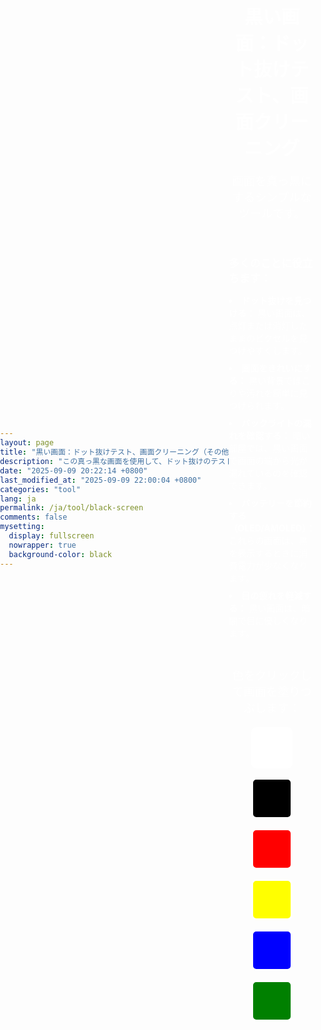 ```yaml
---
layout: page
title: "黒い画面：ドット抜けテスト、画面クリーニング（その他の色）"
description: "この真っ黒な画面を使用して、ドット抜けのテスト、バックライトの漏れのチェック、画面のクリーニング、OLED/AMOLEDディスプレイの電力節約、目の疲れの軽減を行います。モニター用の多用途ツールです。"
date: "2025-09-09 20:22:14 +0800"
last_modified_at: "2025-09-09 22:00:04 +0800"
categories: "tool"
lang: ja
permalink: /ja/tool/black-screen
comments: false
mysetting:
  display: fullscreen
  nowrapper: true
  background-color: black
---
```


<style>
  html, body {
    min-height: 100vh;
    margin: 0;
    padding: 0;
  }
  body {
    display: flex;
    align-items: center;
    justify-content: center;
  }
  #content {
    color: white;
    text-align: center;
    width: 90%;
    max-width: 800px;
    padding: 2rem 0;
  }
  #content h1 {
    font-size: 2.1em;
    margin-bottom: 20px;
  }
  #content p {
    font-size: 1.3em;
  }
  #more-info {
    margin-top: 20px;
    text-align: left;
    display: inline-block;
  }
  #more-info p {
    font-size: 1.2em;
    margin-bottom: 10px;
    font-weight: bold;
  }
  #more-info ul {
    list-style-position: inside;
    padding-left: 0;
  }
  #more-info li {
    font-size: 1em;
    margin-bottom: 8px;
  }
  #color-palette-container {
    margin-top: 30px;
  }
  #color-palette {
    display: flex;
    justify-content: center;
    flex-wrap: wrap;
    gap: 15px;
    margin-top: 15px;
  }
  .color-swatch {
    width: 60px;
    height: 60px;
    cursor: pointer;
    border: 3px solid white;
    border-radius: 8px;
    transition: transform 0.2s ease-in-out;
  }
  .color-swatch:hover {
    transform: scale(1.15);
  }
</style>

<div id="content">
  <h1>黒い画面：ドット抜けテスト、画面クリーニング</h1>
  <p>画面を真っ黒にするシンプルなツールです。</p>
  <div id="more-info">
    <p>多くのことに役立ちます：</p>
    <ul>
      <li><b>ドット抜けを見つける：</b> 黒い画面は、点灯または消灯したままのピクセルを見つけやすくします。</li>
      <li><b>画面をきれいにする：</b> 黒い背景でほこりや汚れを簡単に見つけられます。</li>
      <li><b>バックライトの漏れを確認する：</b> 暗い部屋では、黒い画面で画面の端から光が漏れているのを確認できます。</li>
      <li><b>バッテリーを節約する（OLED/AMOLED）：</b> これらの画面は、黒を表示するときに消費電力が少なくなります。</li>
      <li><b>目の疲れを軽減する：</b> 黒い画面は、暗闇で目に優しくなります。</li>
    </ul>
  </div>
  <div id="color-palette-container">
    <p>色をクリックして画面を塗りつぶします：</p>
    <div id="color-palette">
      <div class="color-swatch" style="background-color: white;" data-color="white" title="白い画面"></div>
      <div class="color-swatch" style="background-color: black;" data-color="black" title="黒い画面"></div>
      <div class="color-swatch" style="background-color: red;" data-color="red" title="赤い画面"></div>
      <div class="color-swatch" style="background-color: yellow;" data-color="yellow" title="黄色い画面"></div>
      <div class="color-swatch" style="background-color: blue;" data-color="blue" title="青い画面"></div>
      <div class="color-swatch" style="background-color: green;" data-color="green" title="緑の画面"></div>
    </div>
  </div>
</div>

<script>
  document.addEventListener('DOMContentLoaded', () => {
    const content = document.getElementById('content');
    const initialBodyBackground = document.body.style.backgroundColor || 'black';

    function enterFullscreen(color) {
      document.body.style.backgroundColor = color;
      content.style.display = 'none';

      document.documentElement.requestFullscreen().catch(err => {
        console.error(`全画面モードを有効にしようとしてエラーが発生しました：${err.message} (${err.name})`);
        exitFullscreen();
      });
    }

    function exitFullscreen() {
      if (document.fullscreenElement) {
        document.exitFullscreen();
      }
      content.style.display = 'block';
      document.body.style.backgroundColor = initialBodyBackground;
    }

    document.querySelectorAll('.color-swatch').forEach(swatch => {
      swatch.addEventListener('click', (e) => {
        const color = e.target.dataset.color;
        enterFullscreen(color);
      });
    });

    document.addEventListener('fullscreenchange', () => {
      if (!document.fullscreenElement) {
        exitFullscreen();
      }
    });

    // Allow exiting fullscreen with a click/tap on the screen
    document.addEventListener('click', (e) => {
        if (document.fullscreenElement && e.target === document.documentElement) {
            exitFullscreen();
        }
    });
  });
</script>